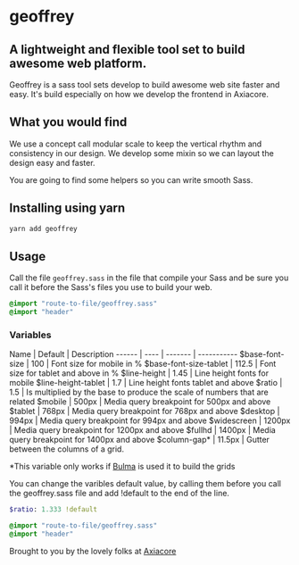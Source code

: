 # geoffrey

## A lightweight and flexible tool set to build awesome web platform.

Geoffrey is a sass tool sets develop to build awesome web site faster and easy. It's build especially on how we develop the frontend in Axiacore.

## What you would find

We use a concept call modular scale to keep the vertical rhythm and consistency in our design. We develop some mixin so we can layout the design easy and faster.

You are going to find some helpers so you can write smooth Sass.

## Installing using yarn

```bash
yarn add geoffrey
```

## Usage

Call the file `geoffrey.sass` in the file that compile your Sass and be sure you call it before the Sass's files you use to build your web.

```sass
@import "route-to-file/geoffrey.sass"
@import "header"
```

### Variables

Name | Default | Description
------ | ---- | ------- | -----------
$base-font-size | 100 | Font size for mobile in %
$base-font-size-tablet | 112.5 | Font size for tablet and above in %
$line-height | 1.45 | Line height fonts for mobile
$line-height-tablet | 1.7 | Line height fonts tablet and above
$ratio | 1.5 | Is multiplied by the base to produce the scale of numbers that are related
$mobile | 500px | Media query breakpoint for 500px and above
$tablet | 768px | Media query breakpoint for 768px and above
$desktop | 994px | Media query breakpoint for 994px and above
$widescreen | 1200px | Media query breakpoint for 1200px and above
$fullhd | 1400px | Media query breakpoint for 1400px and above
$column-gap* | 11.5px | Gutter between the columns of a grid.

*This variable only works if [Bulma](https://bulma.io/) is used it to build the grids

You can change the varibles default value, by calling them before you call the geoffrey.sass file and add !default to the end of the line.

```sass
$ratio: 1.333 !default

@import "route-to-file/geoffrey.sass"
@import "header"
```

Brought to you by the lovely folks at [Axiacore](https://axiacore.com/)
